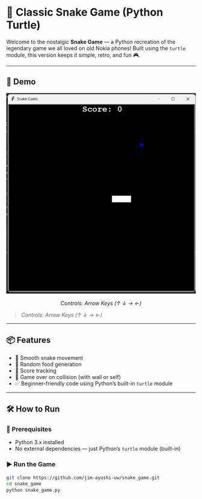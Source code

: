 # 🐍 Classic Snake Game (Python Turtle)

Welcome to the nostalgic **Snake Game** — a Python recreation of the legendary game we all loved on old Nokia phones! Built using the `turtle` module, this version keeps it simple, retro, and fun 🎮.

---

## 🔹 Demo

<p align="center">
  <img src="demo.gif" alt="Snake Game Demo" />
</p>

<p align="center">
  <em>Controls: Arrow Keys (↑ ↓ → ←)</em>
</p>

> *Controls: Arrow Keys (↑ ↓ → ←)*

---


## 📦 Features

- 🐍 Smooth snake movement  
- 🍎 Random food generation  
- 🧠 Score tracking  
- 🚫 Game over on collision (with wall or self)  
- ✅ Beginner-friendly code using Python’s built-in `turtle` module  

---

## 🛠️ How to Run

### 🔧 Prerequisites

- Python 3.x installed  
- No external dependencies — just Python’s `turtle` module (built-in)

### ▶️ Run the Game

```bash
git clone https://github.com/jim-ayushi-uw/snake_game.git
cd snake_game
python snake_game.py

